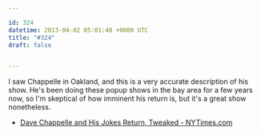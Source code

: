 ```yaml
---

id: 324
datetime: 2013-04-02 05:01:48 +0000 UTC
title: "#324"
draft: false


---
```


I saw Chappelle in Oakland, and this is a very accurate description of his show. He's been doing these popup shows in the bay area for a few years now, so I'm skeptical of how imminent his return is, but it's a great show nonetheless. 

 
 * [Dave Chappelle and His Jokes Return, Tweaked - NYTimes.com](http://www.nytimes.com/2013/04/02/arts/television/dave-chappelle-and-his-jokes-return-tweaked.html?src=dayp)


